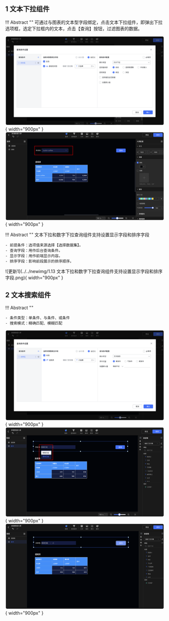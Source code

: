 ## 1 文本下拉组件

!!! Abstract ""
	可通过与图表的文本型字段绑定，点击文本下拉组件，即弹出下拉选项框，选定下拉框内的文本，点击【查询】按钮，过滤图表的数据。

![文本下拉组件入口](../../img/dashboard_generation/数据大屏文本下拉.png){ width="900px" }  
![仪表盘编辑_过滤组件](../../img/dashboard_generation/数据大屏文本过滤.png){ width="900px" }

!!! Abstract ""
	文本下拉和数字下拉查询组件支持设置显示字段和排序字段

    - 前提条件：选项值来源选择【选择数据集】。
    - 查询字段：用作后台查询条件。
    - 显示字段：用作前端显示内容。
    - 排序字段：影响前段展示的排序顺序。
![更新1](../../newimg/1.13 文本下拉和数字下拉查询组件支持设置显示字段和排序字段.png){ width="900px" }


## 2 文本搜索组件

!!! Abstract ""

    - 条件类型：单条件、与条件、或条件
    - 搜索模式：精确匹配、模糊匹配
![更新1](../../img/dashboard_generation/数据大屏文本搜索.png){ width="900px" }
![更新1](../../img/dashboard_generation/数据大屏文本搜索匹配模式.png){ width="900px" }
![更新1](../../img/dashboard_generation/数据大屏文本模糊搜索.png){ width="900px" }



